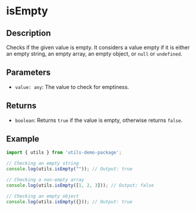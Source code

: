 
# isEmpty

## Description
Checks if the given value is empty. It considers a value empty if it is either an empty string, an empty array, an empty object, or `null` or `undefined`.

## Parameters
- `value: any`: The value to check for emptiness.

## Returns
- `boolean`: Returns `true` if the value is empty, otherwise returns `false`.

## Example
```typescript
import { utils } from 'utils-demo-package';

// Checking an empty string
console.log(utils.isEmpty("")); // Output: true

// Checking a non-empty array
console.log(utils.isEmpty([1, 2, 3])); // Output: false

// Checking an empty object
console.log(utils.isEmpty({})); // Output: true
